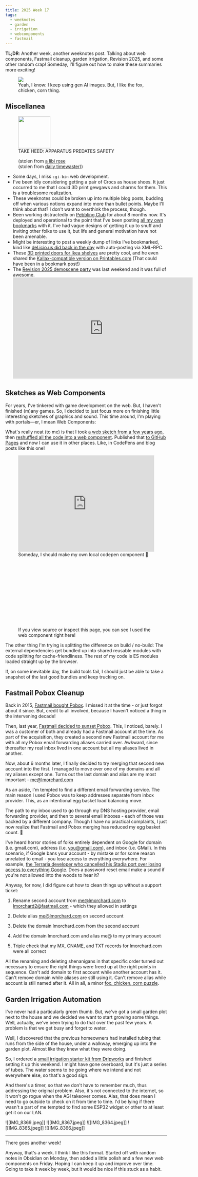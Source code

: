 ```yaml
---
title: 2025 Week 17
tags:
  - weeknotes
  - garden
  - irrigation
  - webcomponents
  - fastmail
---
```


**TL;DR**: Another week, another weeknotes post. Talking about web components, Fastmail cleanup, garden irrigation, Revision 2025, and some other random crap! Someday, I'll figure out how to make these summaries more exciting!

<!--more-->

<figure class="wide">
  <img src="./cover.png">
  <figcaption>Yeah, I know: I keep using gen AI images. But, I like the fox, chicken, corn thing.</figcaption>
</figure>

<nav role="navigation" class="table-of-contents"></nav>

## Miscellanea

<figure class="inset right">
<a href="https://masto.hackers.town/@rose_alibi@post.lurk.org/114387872704382637"><img src="index-apparatus-predates-safety.png" width="100" /></a>
<figcaption>
TAKE HEED: APPARATUS PREDATES SAFETY 

(stolen from [a libi rose](https://masto.hackers.town/@rose_alibi@post.lurk.org/114387872704382637) <br> (stolen from [daily timewaster](https://dailytimewaster.blogspot.com/2022/05/always-watch-out-for-yourself.html?m=1)))
</figcaption>
</figure>

<div class="weeknote-miscellanea">

- Some days, I miss `cgi-bin` web development.
- I've been idly considering getting a pair of Crocs as house shoes. It just occurred to me that I could 3D print gewgaws and charms for them. This is a troublesome realization.
- These weeknotes could be broken up into multiple blog posts, budding off when various notions expand into more than bullet points. Maybe I'll think about that? I don't want to overthink the process, though.
- Been working distractedly on [Pebbling Club](https://github.com/lmorchard/pebbling-club) for about 8 months now. It's deployed and operational to the point that I've been posting [all my own bookmarks](https://pebbl.ing/u/lmorchard) with it. I've had vague designs of getting it up to snuff and inviting other folks to use it, but life and general motivation have not been amenable.
- Might be interesting to post a weekly dump of links I've bookmarked, kind like [del.icio.us did back in the day](http://localhost:9980/2006/02/08/links-for-2006-02-09/index.html) with auto-posting via XML-RPC.
- These [3D printed doors for Ikea shelves](https://www.youtube.com/watch?v=yLYvsIWRTa4) are pretty cool, and he even shared the [Kallax-compatible version on Printables.com](https://www.printables.com/model/1264555-ikea-kallax-cabinet-doors) (That could have been in a bookmark post!)
- The [Revision 2025 demoscene party](https://2025.revision-party.net/) was last weekend and it was full of awesome. <iframe width="560" height="315" src="https://www.youtube.com/embed/6p0GDWiacQ8?si=NfLsIiOCWchTwunM" title="YouTube video player" frameborder="0" allow="accelerometer; autoplay; clipboard-write; encrypted-media; gyroscope; picture-in-picture; web-share" referrerpolicy="strict-origin-when-cross-origin" allowfullscreen></iframe>

</div>

## Sketches as Web Components

For years, I've tinkered with game development on the web. But, I haven't finished (m)any games. So, I decided to just focus more on finishing little interesting sketches of graphics and sound. This time around, I'm playing with portals—er, I mean Web Components:

What's really neat (to me) is that I took [a web sketch from a few years ago](https://lmorchard.github.io/sketches-v01/sketches/2021/vector-avatars/index.html), then [reshuffled all the code into a web component](https://github.com/lmorchard/sketches-v03/blob/main/src/sketches/VectorAvatar/VectorAvatar.js). Published that [to GitHub Pages](https://lmorchard.github.io/sketches-v03/) and now I can use it in other places. Like, in CodePens and blog posts like this one!

<figure>
<iframe height="300" style="width: 100%;" scrolling="no" title="Untitled" src="https://codepen.io/lmorchard/embed/gbbgLNN?default-tab=html%2Cresult" frameborder="no" loading="lazy" allowtransparency="true" allowfullscreen="true">
  See the Pen <a href="https://codepen.io/lmorchard/pen/gbbgLNN">Testing cross-site inclusion of my web component sketches</a> by Les Orchard (<a href="https://codepen.io/lmorchard">@lmorchard</a>)
  on <a href="https://codepen.io">CodePen</a>.
</iframe>
<figcaption>Someday, I should make my own local codepen component 🤔</figcaption>
</figure>

<script type="module" src="./dist/sketches/VectorAvatar/VectorAvatar.js"></script>

<style>
vector-avatar {
  display: inline-block;
  width: 100px;
  height: 100px;
}
</style>

<figure>
<div>
<vector-avatar></vector-avatar>
<vector-avatar></vector-avatar>
<vector-avatar></vector-avatar>
<vector-avatar></vector-avatar>
<vector-avatar></vector-avatar>
</div>
<figcaption>If you view source or inspect this page, you can see I used the web component right here!</figcaption>
</figure>

The other thing I'm trying is splitting the difference on build / no-build: The external dependencies get bundled up into shared reusable modules with code splitting for cache-friendliness. The rest of my code is ES modules loaded straight up by the browser.

If, on some inevitable day, the build tools fail, I should just be able to take a snapshot of the last good bundles and keep trucking on.

## Fastmail Pobox Cleanup

Back in 2015, [Fastmail bought Pobox](https://www.fastmail.com/blog/fastmail-acquires-pobox-and-listbox/). I missed it at the time - or just forgot about it since. But, credit to all involved, because I haven't noticed a thing in the intervening decade!

Then, last year, [Fastmail decided to sunset Pobox](https://www.fastmail.com/blog/sunsetting-pobox/). This, I noticed, barely. I was a customer of both and already had a Fastmail account at the time. As part of the acquisition, they created a second new Fastmail account for me with all my Pobox email forwarding aliases carried over. Awkward, since thereafter my real inbox lived in one account but all my aliases lived in another.

Now, about 6 months later, I finally decided to try merging that second new account into the first. I managed to move over one of my domains and all my aliases except one. Turns out the last domain and alias are my most important - me@lmorchard.com

As an aside, I'm tempted to find a different email forwarding service. The main reason I used Pobox was to keep addresses separate from inbox provider. This, as an intentional egg basket load balancing move.

The path to my inbox used to go through my DNS hosting provider, email forwarding provider, and then to several email inboxes - each of those was backed by a different company. Though I have no practical complaints, I just now realize that Fastmail and Pobox merging has reduced my egg basket count. 🤔

I've heard horror stories of folks entirely dependent on Google for domain (i.e. gmail.com), address (i.e. you@gmail.com), and inbox (i.e. GMail). In this scenario, if Google bans your account - by mistake or for some reason unrelated to email - you lose access to everything everywhere. For example, [the Terraria developer who cancelled his Stadia port over losing access to everything Google](https://arstechnica.com/gadgets/2021/02/terraria-developer-cancels-google-stadia-port-after-youtube-account-ban/). Does a password reset email make a sound if you're not allowed into the woods to hear it?

Anyway, for now, I did figure out how to clean things up without a support ticket:

1) Rename second account from me@lmorchard.com to lmorchard2@fastmail.com - which they allowed in settings

2) Delete alias me@lmorchard.com on second account

3) Delete the domain lmorchard.com from the second account

4) Add the domain lmorchard.com and alias me@ to my primary account

5) Triple check that my MX, CNAME, and TXT records for lmorchard.com were all correct

All the renaming and deleting shenanigans in that specific order turned out necessary to ensure the right things were freed up at the right points in sequence. Can't add domain to first account while another account has it. Can't remove domain while aliases are still using it. Can't remove alias while account is still named after it. All in all, a minor [fox, chicken, corn puzzle](https://www.mathsisfun.com/chicken_crossing.html).

## Garden Irrigation Automation 

I've never had a particularly green thumb. But, we've got a small garden plot next to the house and we decided we want to start growing some things. Well, actually, we've been trying to do that over the past few years. A problem is that we get busy and forget to water.

Well, I discovered that the previous homeowners had installed tubing that runs from the side of the house, under a walkway, emerging up into the garden plot. Almost like they knew what they were doing.

So, I ordered a [small irrigation starter kit from Dripworks](https://www.dripworks.com/garden-bed-irrigation-kit-small) and finished setting it up this weekend. I might have gone overboard, but it's just a series of tubes. The water seems to be going where we intend and not everywhere else, so that's a good sign.

And there's a timer, so that we don't have to remember much, thus addressing the original problem. Also, it's not connected to the internet, so it won't go rogue when the AGI takeover comes. Alas, that does mean I need to go outside to check on it from time to time. I'd be lying if there wasn't a part of me tempted to find some ESP32 widget or other to at least get it on our LAN.

<image-gallery>

![[IMG_8369.jpeg]]
![[IMG_8367.jpeg]]
![[IMG_8364.jpeg]]
![[IMG_8365.jpeg]]
![[IMG_8366.jpeg]]

</image-gallery>

<hr />

There goes another week! 

Anyway, that's a week. I think I like this format. Started off with random notes in Obsidian on Monday, then added a little polish and a few new web components on Friday. Hoping I can keep it up and improve over time. Going to take it week by week, but it would be nice if this stuck as a habit.

